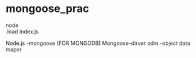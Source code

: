 # mongoose_prac<br>
node
<br>
.load index.js

Node.js -mongoose (FOR MONGODB)
Mongoose-dirver odm -object data maper
